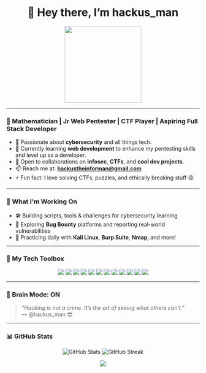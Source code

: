 <h1 align="center">👋 Hey there, I’m hackus_man</h1>
<p align="center">
  <img src="https://media.giphy.com/media/ZVik7pBtu9dNS/giphy.gif" width="200"/>
</p>

---

### 🧠 Mathematician | Jr Web Pentester | CTF Player | Aspiring Full Stack Developer

- 🔐 Passionate about **cybersecurity** and all things tech.
- 🌱 Currently learning **web development** to enhance my pentesting skills and level up as a developer.
- 💬 Open to collaborations on **infosec**, **CTFs**, and **cool dev projects**.
- 📫 Reach me at: **hackustheinforman@gmail.com**
- ⚡ Fun fact: I love solving CTFs, puzzles, and ethically breaking stuff 😉

---

### 🚀 What I'm Working On

- 🛠 Building scripts, tools & challenges for cybersecurity learning
- 🔭 Exploring **Bug Bounty** platforms and reporting real-world vulnerabilities
- 🧪 Practicing daily with **Kali Linux**, **Burp Suite**, **Nmap**, and more!

---

### 🧰 My Tech Toolbox

<p align="center">
  <img src="https://img.shields.io/badge/Linux-%231572B6?style=flat&logo=linux&logoColor=white"/>
  <img src="https://img.shields.io/badge/Kali_Linux-557C94?style=flat&logo=kalilinux&logoColor=white"/>
  <img src="https://img.shields.io/badge/Python-3670A0?style=flat&logo=python&logoColor=ffdd54"/>
  <img src="https://img.shields.io/badge/Bash-121011?style=flat&logo=gnu-bash&logoColor=white"/>
  <img src="https://img.shields.io/badge/HTML5-E34F26?style=flat&logo=html5&logoColor=white"/>
  <img src="https://img.shields.io/badge/CSS3-1572B6?style=flat&logo=css3&logoColor=white"/>
  <img src="https://img.shields.io/badge/JavaScript-F7DF1E?style=flat&logo=javascript&logoColor=black"/>
  <img src="https://img.shields.io/badge/PHP-777BB4?style=flat&logo=php&logoColor=white"/>
  <img src="https://img.shields.io/badge/SQL-4479A1?style=flat&logo=mysql&logoColor=white"/>
  <img src="https://img.shields.io/badge/VSCode-007ACC?style=flat&logo=visual-studio-code&logoColor=white"/>
  <img src="https://img.shields.io/badge/Wireshark-1679A7?style=flat&logo=wireshark&logoColor=white"/>
  <img src="https://img.shields.io/badge/Burp_Suite-F16D00?style=flat&logo=burp-suite&logoColor=white"/>
</p>

---

### 🧠 Brain Mode: ON

> _"Hacking is not a crime. It’s the art of seeing what others can’t."_  
> — @hackus_man 😎

---

### 📊 GitHub Stats

<p align="center">
  <img src="https://github-readme-stats.vercel.app/api?username=hackusman&show_icons=true&theme=radical" alt="GitHub Stats" />
  <img src="https://github-readme-streak-stats.herokuapp.com/?user=hackusman&theme=radical" alt="GitHub Streak" />
</p>


<p align="center">
  <img src="https://capsule-render.vercel.app/api?type=waving&color=0:ff00cc,100:3333ff&height=120&section=footer"/>
</p>
